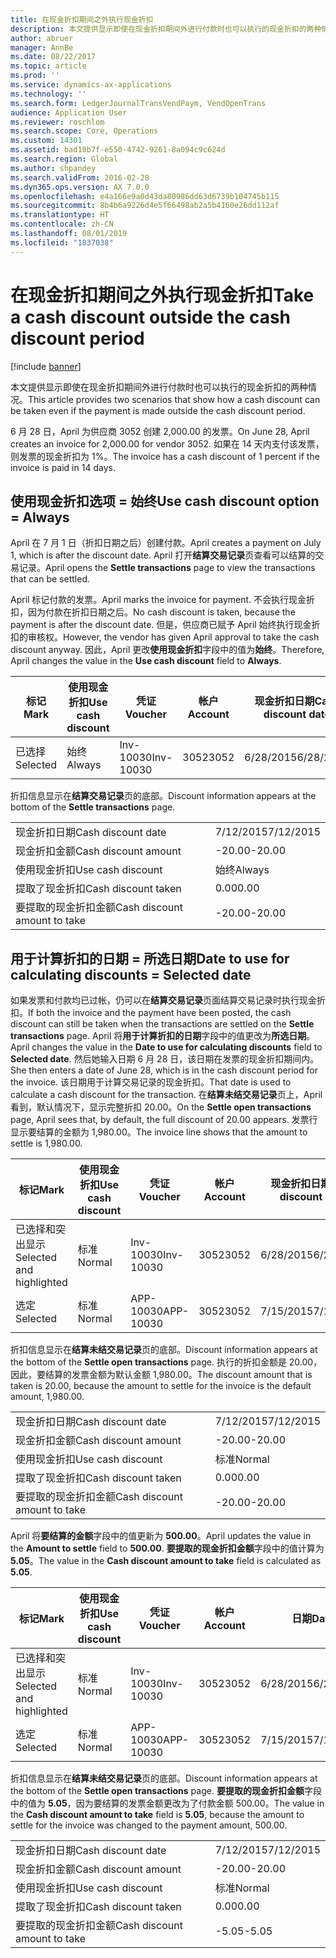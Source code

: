 ```yaml
---
title: 在现金折扣期间之外执行现金折扣
description: 本文提供显示即使在现金折扣期间外进行付款时也可以执行的现金折扣的两种情况。
author: abruer
manager: AnnBe
ms.date: 08/22/2017
ms.topic: article
ms.prod: ''
ms.service: dynamics-ax-applications
ms.technology: ''
ms.search.form: LedgerJournalTransVendPaym, VendOpenTrans
audience: Application User
ms.reviewer: roschlom
ms.search.scope: Core, Operations
ms.custom: 14301
ms.assetid: bad10b7f-e550-4742-9261-8a094c9c624d
ms.search.region: Global
ms.author: shpandey
ms.search.validFrom: 2016-02-28
ms.dyn365.ops.version: AX 7.0.0
ms.openlocfilehash: e4a166e9a0d43da80986dd63d6739b104745b115
ms.sourcegitcommit: 8b4b6a9226d4e5f66498ab2a5b4160e26dd112af
ms.translationtype: HT
ms.contentlocale: zh-CN
ms.lasthandoff: 08/01/2019
ms.locfileid: "1837038"
---
```

# <a name="take-a-cash-discount-outside-the-cash-discount-period"></a><span data-ttu-id="e0dc6-103">在现金折扣期间之外执行现金折扣</span><span class="sxs-lookup"><span data-stu-id="e0dc6-103">Take a cash discount outside the cash discount period</span></span>

[!include [banner](../includes/banner.md)]

<span data-ttu-id="e0dc6-104">本文提供显示即使在现金折扣期间外进行付款时也可以执行的现金折扣的两种情况。</span><span class="sxs-lookup"><span data-stu-id="e0dc6-104">This article provides two scenarios that show how a cash discount can be taken even if the payment is made outside the cash discount period.</span></span>

<span data-ttu-id="e0dc6-105">6 月 28 日，April 为供应商 3052 创建 2,000.00 的发票。</span><span class="sxs-lookup"><span data-stu-id="e0dc6-105">On June 28, April creates an invoice for 2,000.00 for vendor 3052.</span></span> <span data-ttu-id="e0dc6-106">如果在 14 天内支付该发票，则发票的现金折扣为 1%。</span><span class="sxs-lookup"><span data-stu-id="e0dc6-106">The invoice has a cash discount of 1 percent if the invoice is paid in 14 days.</span></span>

## <a name="use-cash-discount-option--always"></a><span data-ttu-id="e0dc6-107">使用现金折扣选项 = 始终</span><span class="sxs-lookup"><span data-stu-id="e0dc6-107">Use cash discount option = Always</span></span>
<span data-ttu-id="e0dc6-108">April 在 7 月 1 日（折扣日期之后）创建付款。</span><span class="sxs-lookup"><span data-stu-id="e0dc6-108">April creates a payment on July 1, which is after the discount date.</span></span> <span data-ttu-id="e0dc6-109">April 打开**结算交易记录**页查看可以结算的交易记录。</span><span class="sxs-lookup"><span data-stu-id="e0dc6-109">April opens the **Settle transactions** page to view the transactions that can be settled.</span></span> 

<span data-ttu-id="e0dc6-110">April 标记付款的发票。</span><span class="sxs-lookup"><span data-stu-id="e0dc6-110">April marks the invoice for payment.</span></span> <span data-ttu-id="e0dc6-111">不会执行现金折扣，因为付款在折扣日期之后。</span><span class="sxs-lookup"><span data-stu-id="e0dc6-111">No cash discount is taken, because the payment is after the discount date.</span></span> <span data-ttu-id="e0dc6-112">但是，供应商已赋予 April 始终执行现金折扣的审核权。</span><span class="sxs-lookup"><span data-stu-id="e0dc6-112">However, the vendor has given April approval to take the cash discount anyway.</span></span> <span data-ttu-id="e0dc6-113">因此，April 更改**使用现金折扣**字段中的值为**始终**。</span><span class="sxs-lookup"><span data-stu-id="e0dc6-113">Therefore, April changes the value in the **Use cash discount** field to **Always**.</span></span>

| <span data-ttu-id="e0dc6-114">标记</span><span class="sxs-lookup"><span data-stu-id="e0dc6-114">Mark</span></span>     | <span data-ttu-id="e0dc6-115">使用现金折扣</span><span class="sxs-lookup"><span data-stu-id="e0dc6-115">Use cash discount</span></span> | <span data-ttu-id="e0dc6-116">凭证</span><span class="sxs-lookup"><span data-stu-id="e0dc6-116">Voucher</span></span>   | <span data-ttu-id="e0dc6-117">帐户</span><span class="sxs-lookup"><span data-stu-id="e0dc6-117">Account</span></span> | <span data-ttu-id="e0dc6-118">现金折扣日期</span><span class="sxs-lookup"><span data-stu-id="e0dc6-118">Cash discount date</span></span> | <span data-ttu-id="e0dc6-119">到期日期</span><span class="sxs-lookup"><span data-stu-id="e0dc6-119">Due date</span></span>  | <span data-ttu-id="e0dc6-120">开票</span><span class="sxs-lookup"><span data-stu-id="e0dc6-120">Invoice</span></span> | <span data-ttu-id="e0dc6-121">交易记录币种金额</span><span class="sxs-lookup"><span data-stu-id="e0dc6-121">Amount in transaction currency</span></span> | <span data-ttu-id="e0dc6-122">货币</span><span class="sxs-lookup"><span data-stu-id="e0dc6-122">Currency</span></span> | <span data-ttu-id="e0dc6-123">要结算的金额</span><span class="sxs-lookup"><span data-stu-id="e0dc6-123">Amount to settle</span></span> |
|----------|-------------------|-----------|---------|--------------------|-----------|---------|--------------------------------|----------|------------------|
| <span data-ttu-id="e0dc6-124">已选择</span><span class="sxs-lookup"><span data-stu-id="e0dc6-124">Selected</span></span> | <span data-ttu-id="e0dc6-125">始终</span><span class="sxs-lookup"><span data-stu-id="e0dc6-125">Always</span></span>            | <span data-ttu-id="e0dc6-126">Inv-10030</span><span class="sxs-lookup"><span data-stu-id="e0dc6-126">Inv-10030</span></span> | <span data-ttu-id="e0dc6-127">3052</span><span class="sxs-lookup"><span data-stu-id="e0dc6-127">3052</span></span>    | <span data-ttu-id="e0dc6-128">6/28/2015</span><span class="sxs-lookup"><span data-stu-id="e0dc6-128">6/28/2015</span></span>          | <span data-ttu-id="e0dc6-129">7/12/2015</span><span class="sxs-lookup"><span data-stu-id="e0dc6-129">7/12/2015</span></span> | <span data-ttu-id="e0dc6-130">10030</span><span class="sxs-lookup"><span data-stu-id="e0dc6-130">10030</span></span>   | <span data-ttu-id="e0dc6-131">-2,000.00</span><span class="sxs-lookup"><span data-stu-id="e0dc6-131">-2,000.00</span></span>                      | <span data-ttu-id="e0dc6-132">美元</span><span class="sxs-lookup"><span data-stu-id="e0dc6-132">USD</span></span>      | <span data-ttu-id="e0dc6-133">-1,980.00</span><span class="sxs-lookup"><span data-stu-id="e0dc6-133">-1,980.00</span></span>        |

<span data-ttu-id="e0dc6-134">折扣信息显示在**结算交易记录**页的底部。</span><span class="sxs-lookup"><span data-stu-id="e0dc6-134">Discount information appears at the bottom of the **Settle transactions** page.</span></span>

|                              |           |
|------------------------------|-----------|
| <span data-ttu-id="e0dc6-135">现金折扣日期</span><span class="sxs-lookup"><span data-stu-id="e0dc6-135">Cash discount date</span></span>           | <span data-ttu-id="e0dc6-136">7/12/2015</span><span class="sxs-lookup"><span data-stu-id="e0dc6-136">7/12/2015</span></span> |
| <span data-ttu-id="e0dc6-137">现金折扣金额</span><span class="sxs-lookup"><span data-stu-id="e0dc6-137">Cash discount amount</span></span>         | <span data-ttu-id="e0dc6-138">-20.00</span><span class="sxs-lookup"><span data-stu-id="e0dc6-138">-20.00</span></span>    |
| <span data-ttu-id="e0dc6-139">使用现金折扣</span><span class="sxs-lookup"><span data-stu-id="e0dc6-139">Use cash discount</span></span>            | <span data-ttu-id="e0dc6-140">始终</span><span class="sxs-lookup"><span data-stu-id="e0dc6-140">Always</span></span>    |
| <span data-ttu-id="e0dc6-141">提取了现金折扣</span><span class="sxs-lookup"><span data-stu-id="e0dc6-141">Cash discount taken</span></span>          | <span data-ttu-id="e0dc6-142">0.00</span><span class="sxs-lookup"><span data-stu-id="e0dc6-142">0.00</span></span>      |
| <span data-ttu-id="e0dc6-143">要提取的现金折扣金额</span><span class="sxs-lookup"><span data-stu-id="e0dc6-143">Cash discount amount to take</span></span> | <span data-ttu-id="e0dc6-144">-20.00</span><span class="sxs-lookup"><span data-stu-id="e0dc6-144">-20.00</span></span>    |

## <a name="date-to-use-for-calculating-discounts--selected-date"></a><span data-ttu-id="e0dc6-145">用于计算折扣的日期 = 所选日期</span><span class="sxs-lookup"><span data-stu-id="e0dc6-145">Date to use for calculating discounts = Selected date</span></span>
<span data-ttu-id="e0dc6-146">如果发票和付款均已过帐，仍可以在**结算交易记录**页面结算交易记录时执行现金折扣。</span><span class="sxs-lookup"><span data-stu-id="e0dc6-146">If both the invoice and the payment have been posted, the cash discount can still be taken when the transactions are settled on the **Settle transactions** page.</span></span> <span data-ttu-id="e0dc6-147">April 将**用于计算折扣的日期**字段中的值更改为**所选日期**。</span><span class="sxs-lookup"><span data-stu-id="e0dc6-147">April changes the value in the **Date to use for calculating discounts** field to **Selected date**.</span></span> <span data-ttu-id="e0dc6-148">然后她输入日期 6 月 28 日，该日期在发票的现金折扣期间内。</span><span class="sxs-lookup"><span data-stu-id="e0dc6-148">She then enters a date of June 28, which is in the cash discount period for the invoice.</span></span> <span data-ttu-id="e0dc6-149">该日期用于计算交易记录的现金折扣。</span><span class="sxs-lookup"><span data-stu-id="e0dc6-149">That date is used to calculate a cash discount for the transaction.</span></span> <span data-ttu-id="e0dc6-150">在**结算未结交易记录**页上，April 看到，默认情况下，显示完整折扣 20.00。</span><span class="sxs-lookup"><span data-stu-id="e0dc6-150">On the **Settle open transactions** page, April sees that, by default, the full discount of 20.00 appears.</span></span> <span data-ttu-id="e0dc6-151">发票行显示要结算的金额为 1,980.00。</span><span class="sxs-lookup"><span data-stu-id="e0dc6-151">The invoice line shows that the amount to settle is 1,980.00.</span></span>

| <span data-ttu-id="e0dc6-152">标记</span><span class="sxs-lookup"><span data-stu-id="e0dc6-152">Mark</span></span>                     | <span data-ttu-id="e0dc6-153">使用现金折扣</span><span class="sxs-lookup"><span data-stu-id="e0dc6-153">Use cash discount</span></span> | <span data-ttu-id="e0dc6-154">凭证</span><span class="sxs-lookup"><span data-stu-id="e0dc6-154">Voucher</span></span>   | <span data-ttu-id="e0dc6-155">帐户</span><span class="sxs-lookup"><span data-stu-id="e0dc6-155">Account</span></span> | <span data-ttu-id="e0dc6-156">现金折扣日期</span><span class="sxs-lookup"><span data-stu-id="e0dc6-156">Cash discount date</span></span> | <span data-ttu-id="e0dc6-157">到期日期</span><span class="sxs-lookup"><span data-stu-id="e0dc6-157">Due date</span></span>  | <span data-ttu-id="e0dc6-158">开票</span><span class="sxs-lookup"><span data-stu-id="e0dc6-158">Invoice</span></span> | <span data-ttu-id="e0dc6-159">交易记录币种金额</span><span class="sxs-lookup"><span data-stu-id="e0dc6-159">Amount in transaction currency</span></span> | <span data-ttu-id="e0dc6-160">货币</span><span class="sxs-lookup"><span data-stu-id="e0dc6-160">Currency</span></span> | <span data-ttu-id="e0dc6-161">要结算的金额</span><span class="sxs-lookup"><span data-stu-id="e0dc6-161">Amount to settle</span></span> |
|--------------------------|-------------------|-----------|---------|--------------------|-----------|---------|--------------------------------|----------|------------------|
| <span data-ttu-id="e0dc6-162">已选择和突出显示</span><span class="sxs-lookup"><span data-stu-id="e0dc6-162">Selected and highlighted</span></span> | <span data-ttu-id="e0dc6-163">标准</span><span class="sxs-lookup"><span data-stu-id="e0dc6-163">Normal</span></span>            | <span data-ttu-id="e0dc6-164">Inv-10030</span><span class="sxs-lookup"><span data-stu-id="e0dc6-164">Inv-10030</span></span> | <span data-ttu-id="e0dc6-165">3052</span><span class="sxs-lookup"><span data-stu-id="e0dc6-165">3052</span></span>    | <span data-ttu-id="e0dc6-166">6/28/2015</span><span class="sxs-lookup"><span data-stu-id="e0dc6-166">6/28/2015</span></span>          | <span data-ttu-id="e0dc6-167">7/12/2015</span><span class="sxs-lookup"><span data-stu-id="e0dc6-167">7/12/2015</span></span> | <span data-ttu-id="e0dc6-168">10030</span><span class="sxs-lookup"><span data-stu-id="e0dc6-168">10030</span></span>   | <span data-ttu-id="e0dc6-169">-2,000.00</span><span class="sxs-lookup"><span data-stu-id="e0dc6-169">-2,000.00</span></span>                      | <span data-ttu-id="e0dc6-170">美元</span><span class="sxs-lookup"><span data-stu-id="e0dc6-170">USD</span></span>      | <span data-ttu-id="e0dc6-171">-1,980.00</span><span class="sxs-lookup"><span data-stu-id="e0dc6-171">-1,980.00</span></span>        |
| <span data-ttu-id="e0dc6-172">选定</span><span class="sxs-lookup"><span data-stu-id="e0dc6-172">Selected</span></span>                 | <span data-ttu-id="e0dc6-173">标准</span><span class="sxs-lookup"><span data-stu-id="e0dc6-173">Normal</span></span>            | <span data-ttu-id="e0dc6-174">APP-10030</span><span class="sxs-lookup"><span data-stu-id="e0dc6-174">APP-10030</span></span> | <span data-ttu-id="e0dc6-175">3052</span><span class="sxs-lookup"><span data-stu-id="e0dc6-175">3052</span></span>    | <span data-ttu-id="e0dc6-176">7/15/2015</span><span class="sxs-lookup"><span data-stu-id="e0dc6-176">7/15/2015</span></span>          | <span data-ttu-id="e0dc6-177">7/15/2015</span><span class="sxs-lookup"><span data-stu-id="e0dc6-177">7/15/2015</span></span> |         | <span data-ttu-id="e0dc6-178">500.00</span><span class="sxs-lookup"><span data-stu-id="e0dc6-178">500.00</span></span>                         | <span data-ttu-id="e0dc6-179">美元</span><span class="sxs-lookup"><span data-stu-id="e0dc6-179">USD</span></span>      | <span data-ttu-id="e0dc6-180">500.00</span><span class="sxs-lookup"><span data-stu-id="e0dc6-180">500.00</span></span>           |

<span data-ttu-id="e0dc6-181">折扣信息显示在**结算未结交易记录**页的底部。</span><span class="sxs-lookup"><span data-stu-id="e0dc6-181">Discount information appears at the bottom of the **Settle open transactions** page.</span></span> <span data-ttu-id="e0dc6-182">执行的折扣金额是 20.00，因此，要结算的发票金额为默认金额 1,980.00。</span><span class="sxs-lookup"><span data-stu-id="e0dc6-182">The discount amount that is taken is 20.00, because the amount to settle for the invoice is the default amount, 1,980.00.</span></span>

|                              |           |
|------------------------------|-----------|
| <span data-ttu-id="e0dc6-183">现金折扣日期</span><span class="sxs-lookup"><span data-stu-id="e0dc6-183">Cash discount date</span></span>           | <span data-ttu-id="e0dc6-184">7/12/2015</span><span class="sxs-lookup"><span data-stu-id="e0dc6-184">7/12/2015</span></span> |
| <span data-ttu-id="e0dc6-185">现金折扣金额</span><span class="sxs-lookup"><span data-stu-id="e0dc6-185">Cash discount amount</span></span>         | <span data-ttu-id="e0dc6-186">-20.00</span><span class="sxs-lookup"><span data-stu-id="e0dc6-186">-20.00</span></span>    |
| <span data-ttu-id="e0dc6-187">使用现金折扣</span><span class="sxs-lookup"><span data-stu-id="e0dc6-187">Use cash discount</span></span>            | <span data-ttu-id="e0dc6-188">标准</span><span class="sxs-lookup"><span data-stu-id="e0dc6-188">Normal</span></span>    |
| <span data-ttu-id="e0dc6-189">提取了现金折扣</span><span class="sxs-lookup"><span data-stu-id="e0dc6-189">Cash discount taken</span></span>          | <span data-ttu-id="e0dc6-190">0.00</span><span class="sxs-lookup"><span data-stu-id="e0dc6-190">0.00</span></span>      |
| <span data-ttu-id="e0dc6-191">要提取的现金折扣金额</span><span class="sxs-lookup"><span data-stu-id="e0dc6-191">Cash discount amount to take</span></span> | <span data-ttu-id="e0dc6-192">-20.00</span><span class="sxs-lookup"><span data-stu-id="e0dc6-192">-20.00</span></span>    |

<span data-ttu-id="e0dc6-193">April 将**要结算的金额**字段中的值更新为 **500.00**。</span><span class="sxs-lookup"><span data-stu-id="e0dc6-193">April updates the value in the **Amount to settle** field to **500.00**.</span></span> <span data-ttu-id="e0dc6-194">**要提取的现金折扣金额**字段中的值计算为 **5.05**。</span><span class="sxs-lookup"><span data-stu-id="e0dc6-194">The value in the **Cash discount amount to take** field is calculated as **5.05**.</span></span>

| <span data-ttu-id="e0dc6-195">标记</span><span class="sxs-lookup"><span data-stu-id="e0dc6-195">Mark</span></span>                     | <span data-ttu-id="e0dc6-196">使用现金折扣</span><span class="sxs-lookup"><span data-stu-id="e0dc6-196">Use cash discount</span></span> | <span data-ttu-id="e0dc6-197">凭证</span><span class="sxs-lookup"><span data-stu-id="e0dc6-197">Voucher</span></span>   | <span data-ttu-id="e0dc6-198">帐户</span><span class="sxs-lookup"><span data-stu-id="e0dc6-198">Account</span></span> | <span data-ttu-id="e0dc6-199">日期</span><span class="sxs-lookup"><span data-stu-id="e0dc6-199">Date</span></span>      | <span data-ttu-id="e0dc6-200">到期日期</span><span class="sxs-lookup"><span data-stu-id="e0dc6-200">Due date</span></span>  | <span data-ttu-id="e0dc6-201">开票</span><span class="sxs-lookup"><span data-stu-id="e0dc6-201">Invoice</span></span> | <span data-ttu-id="e0dc6-202">交易记录币种金额</span><span class="sxs-lookup"><span data-stu-id="e0dc6-202">Amount in transaction currency</span></span> | <span data-ttu-id="e0dc6-203">货币</span><span class="sxs-lookup"><span data-stu-id="e0dc6-203">Currency</span></span> | <span data-ttu-id="e0dc6-204">要结算的金额</span><span class="sxs-lookup"><span data-stu-id="e0dc6-204">Amount to settle</span></span> |
|--------------------------|-------------------|-----------|---------|-----------|-----------|---------|--------------------------------|----------|------------------|
| <span data-ttu-id="e0dc6-205">已选择和突出显示</span><span class="sxs-lookup"><span data-stu-id="e0dc6-205">Selected and highlighted</span></span> | <span data-ttu-id="e0dc6-206">标准</span><span class="sxs-lookup"><span data-stu-id="e0dc6-206">Normal</span></span>            | <span data-ttu-id="e0dc6-207">Inv-10030</span><span class="sxs-lookup"><span data-stu-id="e0dc6-207">Inv-10030</span></span> | <span data-ttu-id="e0dc6-208">3052</span><span class="sxs-lookup"><span data-stu-id="e0dc6-208">3052</span></span>    | <span data-ttu-id="e0dc6-209">6/28/2015</span><span class="sxs-lookup"><span data-stu-id="e0dc6-209">6/28/2015</span></span> | <span data-ttu-id="e0dc6-210">7/12/2015</span><span class="sxs-lookup"><span data-stu-id="e0dc6-210">7/12/2015</span></span> | <span data-ttu-id="e0dc6-211">10030</span><span class="sxs-lookup"><span data-stu-id="e0dc6-211">10030</span></span>   | <span data-ttu-id="e0dc6-212">2,000.00</span><span class="sxs-lookup"><span data-stu-id="e0dc6-212">2,000.00</span></span>                       | <span data-ttu-id="e0dc6-213">美元</span><span class="sxs-lookup"><span data-stu-id="e0dc6-213">USD</span></span>      | <span data-ttu-id="e0dc6-214">-500.00</span><span class="sxs-lookup"><span data-stu-id="e0dc6-214">-500.00</span></span>          |
| <span data-ttu-id="e0dc6-215">选定</span><span class="sxs-lookup"><span data-stu-id="e0dc6-215">Selected</span></span>                 | <span data-ttu-id="e0dc6-216">标准</span><span class="sxs-lookup"><span data-stu-id="e0dc6-216">Normal</span></span>            | <span data-ttu-id="e0dc6-217">APP-10030</span><span class="sxs-lookup"><span data-stu-id="e0dc6-217">APP-10030</span></span> | <span data-ttu-id="e0dc6-218">3052</span><span class="sxs-lookup"><span data-stu-id="e0dc6-218">3052</span></span>    | <span data-ttu-id="e0dc6-219">7/15/2015</span><span class="sxs-lookup"><span data-stu-id="e0dc6-219">7/15/2015</span></span> | <span data-ttu-id="e0dc6-220">7/15/2015</span><span class="sxs-lookup"><span data-stu-id="e0dc6-220">7/15/2015</span></span> |         | <span data-ttu-id="e0dc6-221">500.00</span><span class="sxs-lookup"><span data-stu-id="e0dc6-221">500.00</span></span>                         | <span data-ttu-id="e0dc6-222">美元</span><span class="sxs-lookup"><span data-stu-id="e0dc6-222">USD</span></span>      | <span data-ttu-id="e0dc6-223">500.00</span><span class="sxs-lookup"><span data-stu-id="e0dc6-223">500.00</span></span>           |

<span data-ttu-id="e0dc6-224">折扣信息显示在**结算未结交易记录**页的底部。</span><span class="sxs-lookup"><span data-stu-id="e0dc6-224">Discount information appears at the bottom of the **Settle open transactions** page.</span></span> <span data-ttu-id="e0dc6-225">**要提取的现金折扣金额**字段中的值为 **5.05**，因为要结算的发票金额更改为了付款金额 500.00。</span><span class="sxs-lookup"><span data-stu-id="e0dc6-225">The value in the **Cash discount amount to take** field is **5.05**, because the amount to settle for the invoice was changed to the payment amount, 500.00.</span></span>

|                              |           |
|------------------------------|-----------|
| <span data-ttu-id="e0dc6-226">现金折扣日期</span><span class="sxs-lookup"><span data-stu-id="e0dc6-226">Cash discount date</span></span>           | <span data-ttu-id="e0dc6-227">7/12/2015</span><span class="sxs-lookup"><span data-stu-id="e0dc6-227">7/12/2015</span></span> |
| <span data-ttu-id="e0dc6-228">现金折扣金额</span><span class="sxs-lookup"><span data-stu-id="e0dc6-228">Cash discount amount</span></span>         | <span data-ttu-id="e0dc6-229">-20.00</span><span class="sxs-lookup"><span data-stu-id="e0dc6-229">-20.00</span></span>    |
| <span data-ttu-id="e0dc6-230">使用现金折扣</span><span class="sxs-lookup"><span data-stu-id="e0dc6-230">Use cash discount</span></span>            | <span data-ttu-id="e0dc6-231">标准</span><span class="sxs-lookup"><span data-stu-id="e0dc6-231">Normal</span></span>    |
| <span data-ttu-id="e0dc6-232">提取了现金折扣</span><span class="sxs-lookup"><span data-stu-id="e0dc6-232">Cash discount taken</span></span>          | <span data-ttu-id="e0dc6-233">0.00</span><span class="sxs-lookup"><span data-stu-id="e0dc6-233">0.00</span></span>      |
| <span data-ttu-id="e0dc6-234">要提取的现金折扣金额</span><span class="sxs-lookup"><span data-stu-id="e0dc6-234">Cash discount amount to take</span></span> | <span data-ttu-id="e0dc6-235">-5.05</span><span class="sxs-lookup"><span data-stu-id="e0dc6-235">-5.05</span></span>     |





